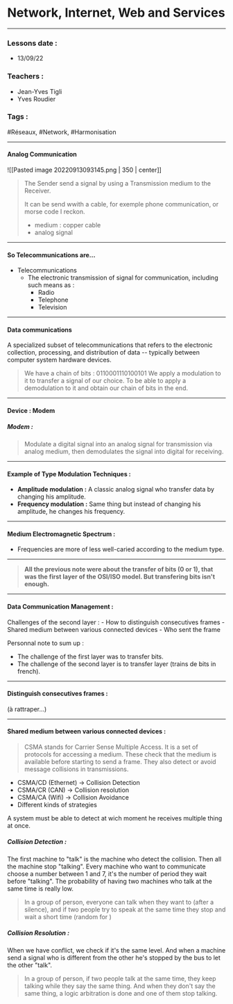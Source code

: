 # Network, Internet, Web and Services
---
### Lessons date :
- 13/09/22

### Teachers :
- Jean-Yves Tigli
- Yves Roudier

### Tags :
#Réseaux, #Network, #Harmonisation

---

#### Analog Communication

![[Pasted image 20220913093145.png | 350 | center]]

> The Sender send a signal by using a Transmission medium to the Receiver.
> 
> It can be send wwith a cable, for exemple phone communication, or morse code I reckon.
> - medium : copper cable
> - analog signal

---

#### So Telecommunications are...

- Telecommunications
	- The electronic transmission of signal for communication, including such means as :
		- Radio
		- Telephone
		- Television

---

#### Data communications

A specialized subset of telecommunications that refers to the electronic collection, processing, and distribution of data -- typically between computer system hardware devices.

> We have a chain of bits : 0110001110100101
> We apply a modulation to it to transfer a signal of our choice.
> To be able to apply a demodulation to it and obtain our chain of bits in the end.

---

#### Device : Modem

##### Modem : 
>Modulate a digital signal into an analog signal for transmission via analog medium, then demodulates the signal into digital for receiving.

---

#### Example of Type Modulation Techniques :

- **Amplitude modulation :** A classic analog signal who transfer data by changing his amplitude.
- **Frequency modulation :** Same thing but instead of changing his amplitude, he changes his frequency.

---


#### Medium Electromagnetic Spectrum :

- Frequencies are more of less well-caried according to the medium type.

---

> **All the previous note were about the transfer of bits (0 or 1), that was the first layer of the OSI/ISO model. But transfering bits isn't enough.** 

---
#### Data Communication Management : 

Challenges of the second layer :
	- How to distinguish consecutives frames
	- Shared medium between various connected devices
	- Who sent the frame

Personnal note to sum up :
- The challenge of the first layer was to transfer bits.
- The challenge of the second layer is to transfer layer (trains de bits in french).

---

#### Distinguish consecutives frames :

(à rattraper...)

---

#### Shared medium between various connected devices :

>CSMA stands for Carrier Sense Multiple Access. It is a set of protocols for accessing a medium. These check that the medium is available before starting to send a frame. They also detect or avoid message collisions in transmissions.

- CSMA/CD (Ethernet) -> Collision Detection
- CSMA/CR (CAN) -> Collision resolution
- CSMA/CA (Wifi) -> Collision Avoidance
- Different kinds of strategies

A system must be able to detect at wich moment he receives multiple thing at once.

##### Collision Detection :

The first machine to "talk" is the machine who detect the collision.
Then all the machine stop "talking".
Every machine who want to communicate choose a number between 1 and 7, it's the number of period they wait before "talking". The probability of having two machines who talk at the same time is really low.

>In a group of person, everyone can talk when they want to (after a silence), and if two people try to speak at the same time they stop and wait a short time (random for )

##### Collision Resolution :

When we have conflict, we check if it's the same level.
And when a machine send a signal who is different from the other he's stopped by the bus to let the other "talk".

>In a group of person, if two people talk at the same time, they keep talking while they say the same thing. And when they don't say the same thing, a logic arbitration is done and one of them stop talking.



